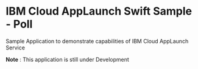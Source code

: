 # IBM Cloud AppLaunch Swift Sample - Poll

Sample Application to demonstrate capabilities of IBM Cloud AppLaunch Service 

**Note** : This application is still under Development
